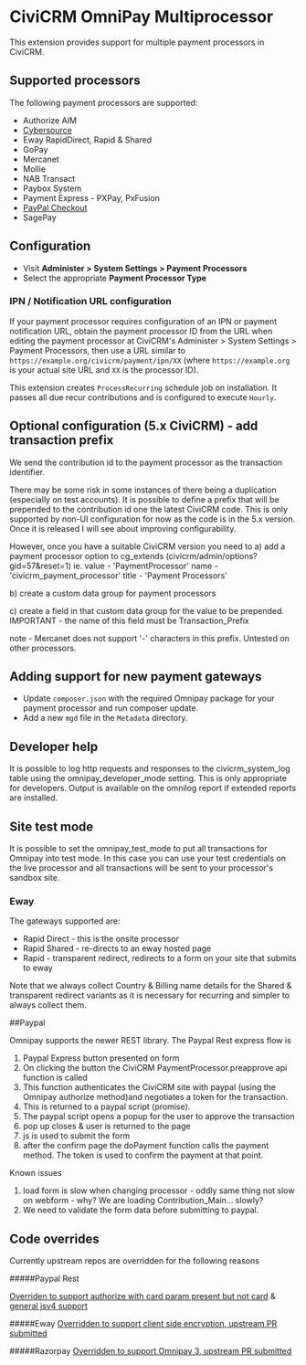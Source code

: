 # CiviCRM OmniPay Multiprocessor

This extension provides support for multiple payment processors in CiviCRM.

## Supported processors

The following payment processors are supported:

* Authorize AIM
* [Cybersource](https://github.com/eileenmcnaughton/nz.co.fuzion.omnipaymultiprocessor/blob/master/docs/Cybersource.md)
* Eway RapidDirect, Rapid & Shared
* GoPay
* Mercanet
* Mollie
* NAB Transact
* Paybox System
* Payment Express - PXPay, PxFusion
* [PayPal Checkout](https://github.com/eileenmcnaughton/nz.co.fuzion.omnipaymultiprocessor/blob/master/docs/Paypal.md)
* SagePay

## Configuration

* Visit **Administer > System Settings > Payment Processors**
* Select the appropriate **Payment Processor Type**

### IPN / Notification URL configuration

If your payment processor requires configuration of an IPN or payment notification URL,
obtain the payment processor ID from the URL when editing the payment processor at
CiviCRM's Administer > System Settings > Payment Processors, then use a URL similar to
`https://example.org/civicrm/payment/ipn/XX` (where `https://example.org` is your actual
site URL and `XX` is the processor ID).

This extension creates `ProcessRecurring` schedule job on installation. It passes all
due recur contributions and is configured to execute `Hourly`.


## Optional configuration (5.x CiviCRM) - add transaction prefix

We send the contribution id to the payment processor as the transaction identifier.

There may be some risk in some instances of there being a duplication (especially on test accounts).
It is possible to define a prefix that will be prepended to the contribution id one the latest
CiviCRM code. This is only supported by non-UI configuration for now as the code is in the 5.x version. Once it is released I will see about improving configurability.

However, once you have a suitable CiviCRM version you need to
a) add a payment processor option to cg_extends (civicrm/admin/options?gid=57&reset=1) ie.
value - 'PaymentProcessor'
name - 'civicrm_payment_processor'
title - 'Payment Processors'

b) create a custom data group for payment processors

c) create a field in that custom data group for the value to be prepended.
IMPORTANT - the name of this field must be Transaction_Prefix

note - Mercanet does not support '-' characters in this prefix. Untested on other processors.

## Adding support for new payment gateways

* Update `composer.json` with the required Omnipay package for your payment processor
  and run composer update.
* Add a new `mgd` file in the `Metadata` directory.

## Developer help
It is possible to log http requests and responses to the civicrm_system_log table using the omnipay_developer_mode setting. This is only appropriate for developers. Output is available on the omnilog report if extended reports are installed.

## Site test mode
It is possible to set the omnipay_test_mode to put all transactions for Omnipay into
test mode. In this case you can use your test credentials on the live processor
and all transactions will be sent to your processor's sandbox site.

### Eway

The gateways supported are:
* Rapid Direct - this is the onsite processor
* Rapid Shared - re-directs to an eway hosted page
* Rapid - transparent redirect, redirects to a form on your site that submits to eway

Note that we always collect Country & Billing name details for
the Shared & transparent redirect variants as it is necessary
for recurring and simpler to always collect them.

##Paypal

Omnipay supports the newer REST library. The Paypal Rest express flow is
1) Paypal Express button presented on form
2) On clicking the button the CiviCRM PaymentProcessor.preapprove
api function is called
3) This function authenticates the CiviCRM site with paypal (using the Omnipay authorize method)and negotiates a
token for the transaction.
4) This is returned to a paypal script (promise).
5) The paypal script opens a popup for the user to approve the transaction
6) pop up closes & user is returned to the page
7) js is used to submit the form
8) after the confirm page the doPayment function calls the payment method. The token
is used to confirm the payment at that point.

Known issues
1) load form is slow when changing processor - oddly same thing not slow on webform - why? We are loading Contribution_Main... slowly?
2) We need to validate the form data before submitting to paypal.


## Code overrides
Currently upstream repos are overridden for the following reasons

#####Paypal Rest

[Overriden to support authorize with card param present but not card](https://github.com/thephpleague/omnipay-paypal/pull/218) & [general jsv4 support](https://github.com/thephpleague/omnipay-paypal/pull/221)

#####Eway
[Overridden to support client side encryption, upstream PR submitted](https://github.com/thephpleague/omnipay-eway/pull/29)

#####Razorpay
[Overridden to support Omnipay 3, upstream PR submitted](https://github.com/razorpay/omnipay-razorpay/pull/7)

